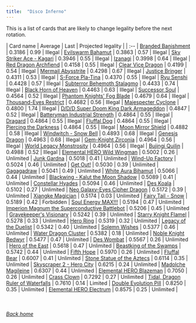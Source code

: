 ```yaml
---
title:  "Disco Inferno"
---
```


This is a list of cards that are likely to change legality before the next rotation.

| Card name | Average | Last | Projected legality |
| :-- |
[Branded Banishment](https://db.ygoprodeck.com/card/?search=Branded%20Banishment) | 0.3186 | 0.99 | Illegal |
[Evilswarm Bahamut](https://db.ygoprodeck.com/card/?search=Evilswarm%20Bahamut) | 0.3863 | 0.57 | Illegal |
[Sky Striker Ace - Kagari](https://db.ygoprodeck.com/card/?search=Sky%20Striker%20Ace%20-%20Kagari) | 0.3946 | 0.55 | Illegal |
[Izanagi](https://db.ygoprodeck.com/card/?search=Izanagi) | 0.3998 | 0.64 | Illegal |
[Red Dragon Archfiend](https://db.ygoprodeck.com/card/?search=Red%20Dragon%20Archfiend) | 0.4158 | 0.55 | Illegal |
[Clear Vice Dragon](https://db.ygoprodeck.com/card/?search=Clear%20Vice%20Dragon) | 0.4199 | 0.54 | Illegal |
[Mermail Abysstrite](https://db.ygoprodeck.com/card/?search=Mermail%20Abysstrite) | 0.4298 | 0.67 | Illegal |
[Justice Bringer](https://db.ygoprodeck.com/card/?search=Justice%20Bringer) | 0.4311 | 0.53 | Illegal |
[S-Force Pla-Tina](https://db.ygoprodeck.com/card/?search=S-Force%20Pla-Tina) | 0.4370 | 0.55 | Illegal |
[Ryu Senshi](https://db.ygoprodeck.com/card/?search=Ryu%20Senshi) | 0.4428 | 0.57 | Illegal |
[Subterror Behemoth Stalagmo](https://db.ygoprodeck.com/card/?search=Subterror%20Behemoth%20Stalagmo) | 0.4433 | 0.74 | Illegal |
[Black Horn of Heaven](https://db.ygoprodeck.com/card/?search=Black%20Horn%20of%20Heaven) | 0.4463 | 0.63 | Illegal |
[Successor Soul](https://db.ygoprodeck.com/card/?search=Successor%20Soul) | 0.4564 | 0.52 | Illegal |
[Phantom Knights' Fog Blade](https://db.ygoprodeck.com/card/?search=Phantom%20Knights'%20Fog%20Blade) | 0.4679 | 0.64 | Illegal |
[Thousand-Eyes Restrict](https://db.ygoprodeck.com/card/?search=Thousand-Eyes%20Restrict) | 0.4682 | 0.56 | Illegal |
[Majespecter Cyclone](https://db.ygoprodeck.com/card/?search=Majespecter%20Cyclone) | 0.4800 | 1.74 | Illegal |
[D/D/D Super Doom King Dark Armageddon](https://db.ygoprodeck.com/card/?search=D/D/D%20Super%20Doom%20King%20Dark%20Armageddon) | 0.4847 | 0.52 | Illegal |
[Batteryman Industrial Strength](https://db.ygoprodeck.com/card/?search=Batteryman%20Industrial%20Strength) | 0.4864 | 0.55 | Illegal |
[Dragard](https://db.ygoprodeck.com/card/?search=Dragard) | 0.4864 | 0.55 | Illegal |
[Fluffal Dog](https://db.ygoprodeck.com/card/?search=Fluffal%20Dog) | 0.4864 | 0.55 | Illegal |
[Piercing the Darkness](https://db.ygoprodeck.com/card/?search=Piercing%20the%20Darkness) | 0.4864 | 0.55 | Illegal |
[Moon Mirror Shield](https://db.ygoprodeck.com/card/?search=Moon%20Mirror%20Shield) | 0.4882 | 0.58 | Illegal |
[Windwitch - Snow Bell](https://db.ygoprodeck.com/card/?search=Windwitch%20-%20Snow%20Bell) | 0.4893 | 0.68 | Illegal |
[Genesis Dragon](https://db.ygoprodeck.com/card/?search=Genesis%20Dragon) | 0.4963 | 0.68 | Illegal |
[Gem-Knight Zirconia](https://db.ygoprodeck.com/card/?search=Gem-Knight%20Zirconia) | 0.4964 | 0.56 | Illegal |
[World Legacy Monstrosity](https://db.ygoprodeck.com/card/?search=World%20Legacy%20Monstrosity) | 0.4964 | 0.56 | Illegal |
[Bujingi Quilin](https://db.ygoprodeck.com/card/?search=Bujingi%20Quilin) | 0.4988 | 0.52 | Illegal |
[Elemental HERO Wild Wingman](https://db.ygoprodeck.com/card/?search=Elemental%20HERO%20Wild%20Wingman) | 0.5002 | 0.26 | Unlimited |
[Junk Gardna](https://db.ygoprodeck.com/card/?search=Junk%20Gardna) | 0.5018 | 0.41 | Unlimited |
[Wind-Up Factory](https://db.ygoprodeck.com/card/?search=Wind-Up%20Factory) | 0.5024 | 0.46 | Unlimited |
[Get Out!](https://db.ygoprodeck.com/card/?search=Get%20Out!) | 0.5030 | 0.39 | Unlimited |
[Gagagadraw](https://db.ygoprodeck.com/card/?search=Gagagadraw) | 0.5041 | 0.49 | Unlimited |
[White Aura Bihamut](https://db.ygoprodeck.com/card/?search=White%20Aura%20Bihamut) | 0.5066 | 0.44 | Unlimited |
[Blackwing - Kalut the Moon Shadow](https://db.ygoprodeck.com/card/?search=Blackwing%20-%20Kalut%20the%20Moon%20Shadow) | 0.5089 | 0.41 | Unlimited |
[Constellar Hyades](https://db.ygoprodeck.com/card/?search=Constellar%20Hyades) | 0.5094 | 0.46 | Unlimited |
[Des Koala](https://db.ygoprodeck.com/card/?search=Des%20Koala) | 0.5102 | 0.27 | Unlimited |
[Neo Galaxy-Eyes Cipher Dragon](https://db.ygoprodeck.com/card/?search=Neo%20Galaxy-Eyes%20Cipher%20Dragon) | 0.5172 | 0.39 | Unlimited |
[Xiangke Magician](https://db.ygoprodeck.com/card/?search=Xiangke%20Magician) | 0.5174 | 0.03 | Unlimited |
[Fairy Tail - Snow](https://db.ygoprodeck.com/card/?search=Fairy%20Tail%20-%20Snow) | 0.5189 | 0.42 | Forbidden |
[Soul Energy MAX!!!](https://db.ygoprodeck.com/card/?search=Soul%20Energy%20MAX!!!) | 0.5194 | 0.47 | Unlimited |
[Imperion Magnum the Superconductive Battlebot](https://db.ygoprodeck.com/card/?search=Imperion%20Magnum%20the%20Superconductive%20Battlebot) | 0.5206 | 0.45 | Unlimited |
[Gravekeeper's Visionary](https://db.ygoprodeck.com/card/?search=Gravekeeper's%20Visionary) | 0.5242 | 0.39 | Unlimited |
[Starry Knight Flamel](https://db.ygoprodeck.com/card/?search=Starry%20Knight%20Flamel) | 0.5278 | 0.33 | Unlimited |
[Hero Ring](https://db.ygoprodeck.com/card/?search=Hero%20Ring) | 0.5319 | 0.32 | Unlimited |
[Legacy of the Duelist](https://db.ygoprodeck.com/card/?search=Legacy%20of%20the%20Duelist) | 0.5342 | 0.40 | Unlimited |
[Solemn Wishes](https://db.ygoprodeck.com/card/?search=Solemn%20Wishes) | 0.5377 | 0.46 | Unlimited |
[Water Dragon Cluster](https://db.ygoprodeck.com/card/?search=Water%20Dragon%20Cluster) | 0.5382 | 0.18 | Unlimited |
[Noble Knight Bedwyr](https://db.ygoprodeck.com/card/?search=Noble%20Knight%20Bedwyr) | 0.5477 | 0.47 | Unlimited |
[Des Wombat](https://db.ygoprodeck.com/card/?search=Des%20Wombat) | 0.5567 | 0.26 | Unlimited |
[Hero of the East](https://db.ygoprodeck.com/card/?search=Hero%20of%20the%20East) | 0.5618 | 0.47 | Unlimited |
[Beastking of the Swamps](https://db.ygoprodeck.com/card/?search=Beastking%20of%20the%20Swamps) | 0.5742 | 0.44 | Unlimited |
[Fifth Hope](https://db.ygoprodeck.com/card/?search=Fifth%20Hope) | 0.5970 | 0.26 | Unlimited |
[Fluffal Bear](https://db.ygoprodeck.com/card/?search=Fluffal%20Bear) | 0.6007 | 0.41 | Unlimited |
[Stone Statue of the Aztecs](https://db.ygoprodeck.com/card/?search=Stone%20Statue%20of%20the%20Aztecs) | 0.6114 | 0.35 | Unlimited |
[Skyscraper 2 - Hero City](https://db.ygoprodeck.com/card/?search=Skyscraper%202%20-%20Hero%20City) | 0.6215 | 0.24 | Unlimited |
[Madolche Magileine](https://db.ygoprodeck.com/card/?search=Madolche%20Magileine) | 0.6307 | 0.44 | Unlimited |
[Elemental HERO Blazeman](https://db.ygoprodeck.com/card/?search=Elemental%20HERO%20Blazeman) | 0.7050 | 0.26 | Unlimited |
[Crass Clown](https://db.ygoprodeck.com/card/?search=Crass%20Clown) | 0.7292 | 0.27 | Unlimited |
[Tidal, Dragon Ruler of Waterfalls](https://db.ygoprodeck.com/card/?search=Tidal,%20Dragon%20Ruler%20of%20Waterfalls) | 0.7610 | 0.14 | Limited |
[Double Evolution Pill](https://db.ygoprodeck.com/card/?search=Double%20Evolution%20Pill) | 0.8250 | 0.35 | Unlimited |
[Elemental HERO Electrum](https://db.ygoprodeck.com/card/?search=Elemental%20HERO%20Electrum) | 0.8575 | 0.25 | Unlimited |

<br>

###### [Back home](index)
